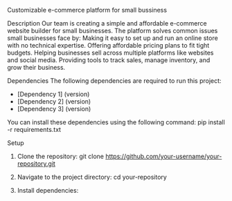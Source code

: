 Customizable e-commerce platform for small bussiness

Description
Our team is creating a simple and affordable e-commerce website builder for small businesses.
The platform solves common issues small businesses face by:
Making it easy to set up and run an online store with no technical expertise.
Offering affordable pricing plans to fit tight budgets.
Helping businesses sell across multiple platforms like websites and social media.
Providing tools to track sales, manage inventory, and grow their business.

Dependencies
The following dependencies are required to run this project:
- [Dependency 1] (version)
- [Dependency 2] (version)
- [Dependency 3] (version)

You can install these dependencies using the following command:
pip install -r requirements.txt

Setup
1. Clone the repository:
git clone https://github.com/your-username/your-repository.git

2. Navigate to the project directory:
cd your-repository

3. Install dependencies:




